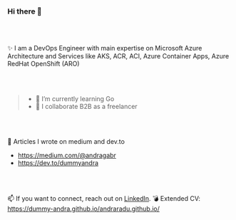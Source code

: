 ### Hi there 👋

<br/>
<br/>

✨ I am a DevOps Engineer with main expertise on Microsoft Azure Architecture and Services like AKS, ACR, ACI, Azure Container Apps, Azure RedHat OpenShift (ARO)

<br/>
<br/>

> - 🌱 I’m currently learning Go
> - 👯 I collaborate B2B as a freelancer 

<br/>
<br/>


📝 Articles I wrote on medium and dev.to
- https://medium.com/@andragabr
- https://dev.to/dummyandra

<br/>
<br/>


📫 If you want to connect, reach out on [LinkedIn](https://www.linkedin.com/in/raduandra/).
💣 Extended CV: https://dummy-andra.github.io/andraradu.github.io/

